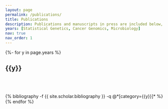 ```yaml
---
layout: page
permalink: /publications/
title: Publications
description: Publications and manuscripts in press are included below, categorized by field.
years: [Statistical Genetics, Cancer Genomics, Microbiology]
nav: true
nav_order: 1
---
```

<!-- _pages/publications.md -->
<div class="publications">

{%- for y in page.years %}
  <h2 class="year">{{y}}</h2>
  <div style="height: 50px;"></div>
  {% bibliography -f {{ site.scholar.bibliography }} -q @*[category={{y}}]* %}
{% endfor %}

</div>

